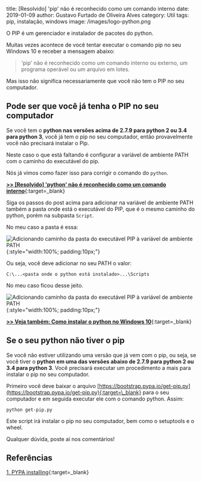 title: [Resolvido] 'pip' não é reconhecido como um comando interno
date: 2019-01-09
author: Gustavo Furtado de Oliveira Alves
category: Util
tags: pip, instalação, windows
image: /images/logo-python.png

O PIP é um gerenciador e instalador de pacotes do python.

Muitas vezes acontece de você tentar executar o comando pip no seu Windows 10 e receber a mensagem abaixo:

> 'pip' não é reconhecido como um comando interno
ou externo, um programa operável ou um arquivo em lotes.

Mas isso não significa necessariamente que você não tem o PIP no seu computador.

## Pode ser que você já tenha o PIP no seu computador

Se você tem o **python nas versões acima de 2.7.9 para python 2 ou 3.4 para python 3**, você já tem o pip no seu computador, então provavelmente você não precisará instalar o Pip.

Neste caso o que está faltando é configurar a variável de ambiente PATH com o caminho do executável do pip.

Nós já vimos como fazer isso para corrigir o comando do `python`.

[**>> [Resolvido] 'python' não é reconhecido como um comando interno**](https://dicasdepython.com.br/resolvido-python-nao-e-reconhecido-como-um-comando-interno/){:target=\_blank}

Siga os passos do post acima para adicionar na variável de ambiente PATH também a pasta onde está o executável do PIP, que é o mesmo caminho do python, porém na subpasta `Script`.

No meu caso a pasta é essa:

![Adicionando caminho da pasta do executável PIP à variável de ambiente PATH](/images/como-instalar-o-pip-no-windows-10/pasta-com-executavel-pip.png){:style="width:100%; padding:10px;"}

Ou seja, você deve adicionar no seu PATH o valor:

```
C:\...<pasta onde o python está instalado>...\Scripts
```

No meu caso ficou desse jeito.

![Adicionando caminho da pasta do executável PIP à variável de ambiente PATH](/images/como-instalar-o-pip-no-windows-10/variavel-de-ambiente-path-com-pip.png){:style="width:100%; padding:10px;"}

[**>> Veja também: Como instalar o python no Windows 10**](https://dicasdepython.com.br/como-instalar-o-python-no-windows-10/){:target=\_blank}

## Se o seu python não tiver o pip

Se você não estiver utilizando uma versão que já vem com o pip, ou seja, se você tiver o **python em uma das versões abaixo de 2.7.9 para python 2 ou 3.4 para python 3**.
Você precisará executar um procedimento a mais para instalar o pip no seu computador.

Primeiro você deve baixar o arquivo [https://bootstrap.pypa.io/get-pip.py](https://bootstrap.pypa.io/get-pip.py){:target=\_blank} para o seu computador
e em seguida executar ele com o comando python. Assim:

```
python get-pip.py
```

Este script irá instalar o pip no seu computador, bem como o setuptools e o wheel.

Qualquer dúvida, poste aí nos comentários!

## Referências

[1. PYPA installing](https://pip.pypa.io/en/stable/installing/){:target=\_blank}

